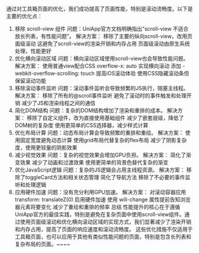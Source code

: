 通过对工具箱页面的优化，我们成功提高了页面性能，特别是滚动流畅度。以下是主要的优化点：
1. 移除 scroll-view 组件
问题：UniApp官方文档明确指出"scroll-view 不适合放长列表，有性能问题"。
解决方案：
移除了主要的纵向scroll-view，改用页面级滚动
这避免了scroll-view的渲染开销和内存占用
页面级滚动由原生系统处理，性能更好
2. 优化横向滚动区域
问题：横向滚动区域使用scroll-view也会导致性能问题。
解决方案：
使用普通view配合CSS overflow-x: auto 实现横向滚动
添加 -webkit-overflow-scrolling: touch 提高iOS滚动体验
使用CSS隐藏滚动条但保留滚动功能
3. 移除滚动事件监听
问题：滚动事件监听会导致频繁的JS执行，阻塞主线程。
解决方案：
移除了所有的@scroll事件监听
避免了滚动时的事件触发和处理开销
减少了JS和渲染线程之间的通信
4. 简化DOM结构
问题：复杂的DOM结构增加了渲染和重排的成本。
解决方案：
移除了自定义组件，改为直接使用基础组件
减少了嵌套层级，降低了DOM树的复杂度
使用更简单的CSS选择器，减少样式计算
5. 优化布局计算
问题：动态布局计算会导致频繁的重排和重绘。
解决方案：
使用固定宽度避免动态计算
使用grid布局代替复杂的flex布局
减少了阴影复杂度，使用更轻量的阴影效果
6. 减少视觉效果
问题：复杂的视觉效果会增加GPU负担。
解决方案：
简化了渐变效果
减少了动画和过渡效果
使用更简单的背景色替代复杂的渐变
7. 优化JavaScript逻辑
问题：复杂的JS逻辑会占用主线程资源。
解决方案：
移除了toggleCard方法和相关状态管理
简化了导航方法
移除了不必要的事件监听和处理逻辑
8. 应用硬件加速
问题：没有充分利用GPU加速。
解决方案：
对滚动容器应用 transform: translateZ(0) 启用硬件加速
使用 will-change 属性提前告知浏览器元素将要变化
减少了重绘和重排的频率
总结
性能提升的核心在于遵循UniApp官方的最佳实践，特别是避免在复杂页面中使用scroll-view组件。通过使用页面级滚动和优化横向滚动区域的实现方式，我们显著减少了渲染开销和内存占用，提高了页面的响应速度和滚动流畅度。
这些优化措施不仅适用于工具箱页面，也可以应用于其他有类似性能问题的页面，特别是包含长列表和复杂布局的页面。~~~~
